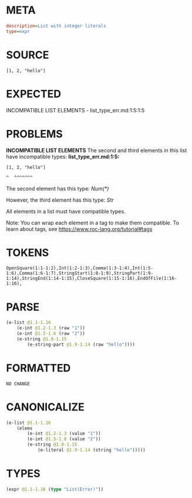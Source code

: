# META
~~~ini
description=List with integer literals
type=expr
~~~
# SOURCE
~~~roc
[1, 2, "hello"]
~~~
# EXPECTED
INCOMPATIBLE LIST ELEMENTS - list_type_err.md:1:5:1:5
# PROBLEMS
**INCOMPATIBLE LIST ELEMENTS**
The second and third elements in this list have incompatible types:
**list_type_err.md:1:5:**
```roc
[1, 2, "hello"]
```
    ^  ^^^^^^^

The second element has this type:
    _Num(*)_

However, the third element has this type:
    _Str_

All elements in a list must have compatible types.

Note: You can wrap each element in a tag to make them compatible.
To learn about tags, see <https://www.roc-lang.org/tutorial#tags>

# TOKENS
~~~zig
OpenSquare(1:1-1:2),Int(1:2-1:3),Comma(1:3-1:4),Int(1:5-1:6),Comma(1:6-1:7),StringStart(1:8-1:9),StringPart(1:9-1:14),StringEnd(1:14-1:15),CloseSquare(1:15-1:16),EndOfFile(1:16-1:16),
~~~
# PARSE
~~~clojure
(e-list @1.1-1.16
	(e-int @1.2-1.3 (raw "1"))
	(e-int @1.5-1.6 (raw "2"))
	(e-string @1.8-1.15
		(e-string-part @1.9-1.14 (raw "hello"))))
~~~
# FORMATTED
~~~roc
NO CHANGE
~~~
# CANONICALIZE
~~~clojure
(e-list @1.1-1.16
	(elems
		(e-int @1.2-1.3 (value "1"))
		(e-int @1.5-1.6 (value "2"))
		(e-string @1.8-1.15
			(e-literal @1.9-1.14 (string "hello")))))
~~~
# TYPES
~~~clojure
(expr @1.1-1.16 (type "List(Error)"))
~~~

